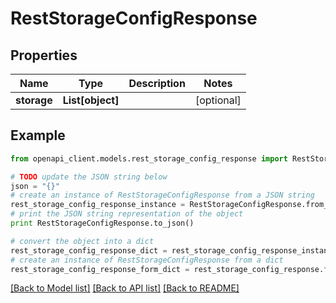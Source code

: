 # RestStorageConfigResponse


## Properties
Name | Type | Description | Notes
------------ | ------------- | ------------- | -------------
**storage** | **List[object]** |  | [optional] 

## Example

```python
from openapi_client.models.rest_storage_config_response import RestStorageConfigResponse

# TODO update the JSON string below
json = "{}"
# create an instance of RestStorageConfigResponse from a JSON string
rest_storage_config_response_instance = RestStorageConfigResponse.from_json(json)
# print the JSON string representation of the object
print RestStorageConfigResponse.to_json()

# convert the object into a dict
rest_storage_config_response_dict = rest_storage_config_response_instance.to_dict()
# create an instance of RestStorageConfigResponse from a dict
rest_storage_config_response_form_dict = rest_storage_config_response.from_dict(rest_storage_config_response_dict)
```
[[Back to Model list]](../README.md#documentation-for-models) [[Back to API list]](../README.md#documentation-for-api-endpoints) [[Back to README]](../README.md)


